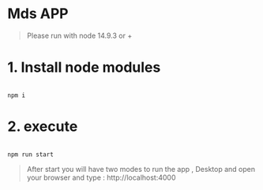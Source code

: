 # Mds APP

> Please run with node 14.9.3 or +

# 1. Install node modules
```shell

npm i

```
# 2. execute
```shell

npm run start

```

> After start you will have two modes to run the app , Desktop and open your browser and type : http://localhost:4000